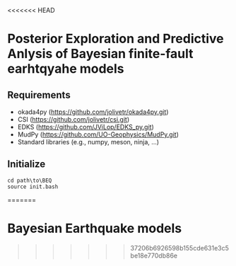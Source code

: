 <<<<<<< HEAD
# Posterior Exploration and Predictive Anlysis of Bayesian finite-fault earhtqyahe models

## Requirements

* okada4py (https://github.com/jolivetr/okada4py.git)
* CSI (https://github.com/jolivetr/csi.git)
* EDKS (https://github.com/JViLop/EDKS_py.git)
* MudPy (https://github.com/UO-Geophysics/MudPy.git)
* Standard libraries (e.g., numpy, meson, ninja, ...)

## Initialize

```
cd path\to\BEQ
source init.bash
```


=======
# Bayesian Earthquake models
>>>>>>> 37206b6926598b155cde631e3c5be18e770db86e
